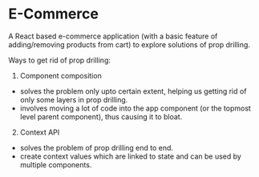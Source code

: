 # E-Commerce
A React based e-commerce application (with a basic feature of adding/removing products from cart) to explore solutions of prop drilling.

Ways to get rid of prop drilling:

1. Component composition

- solves the problem only upto certain extent, helping us getting rid of only some layers in prop drilling.
- involves moving a lot of code into the app component (or the topmost level parent component), thus causing it to bloat.

2. Context API

- solves the problem of prop drilling end to end.
- create context values which are linked to state and can be used by multiple components.
